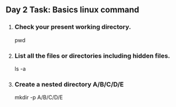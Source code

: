 ## Day 2 Task: Basics linux command

1. ### Check your present working directory.
   pwd 
2. ### List all the files or directories including hidden files.
   ls -a
3. ### Create a nested directory A/B/C/D/E
   mkdir -p A/B/C/D/E
